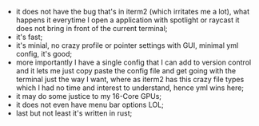- it does not have the bug that's in iterm2 (which irritates me a lot), what happens it everytime I open a application with spotlight or raycast it does not bring in front of the current terminal;
- it's fast;
- it's minial, no crazy profile or pointer settings with GUI, minimal yml config, it's good;
- more importantly I have a single config that I can add to version control and it lets me just copy paste the config file and get going with the terminal  just the way I want, where as iterm2 has this crazy file types which I had no time and interest to understand, hence yml wins here;
- it may do some justice to my 16-Core GPUs;
- it does not even have menu bar options LOL;
- last but not least it's written in rust;
